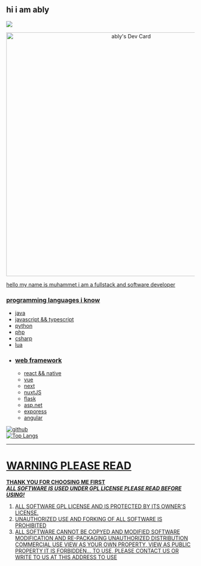 ## hi i am ably 
<a align="center" href="https://www.buymeacoffee.com/ablyZ"><img src="https://img.buymeacoffee.com/button-api/?text=Support me to create more be&emoji=☕&slug=ablyZ&button_colour=5F7FFF&font_colour=ffffff&font_family=Cookie&outline_colour=000000&coffee_colour=FFDD00" /></a><br/>
<p align=center>
<a href="https://app.daily.dev/ably"><img src="https://api.daily.dev/devcards/v2/5VCc5djQV08A918oNHNcU.png?r=2r3&type=wide" width="652" alt="ably's Dev Card"/>
</p>

hello my name is muhammet i am a fullstack and software developer
### programming languages i know
  - java
  - javascript && typescript
  - python
  - php
  - csharp
  - lua
  - ### web framework
    - react && native
    - vue
    - next
    - nuxtJS
    - flask
    - asp.net
    - exporess
    - angular
  
![github](https://github-readme-stats.vercel.app/api?username=HACKERA316&show_icons=true&theme=tokyonight)       
![Top Langs](https://github-readme-stats.vercel.app/api/top-langs/?username=HACKERA316&layout=compact&theme=tokyonight)

---
# WARNING PLEASE READ
**THANK YOU FOR CHOOSING ME FIRST**<br>
_**ALL SOFTWARE IS USED UNDER GPL LICENSE PLEASE READ BEFORE USING!**_

  1. ALL SOFTWARE GPL LICENSE AND IS PROTECTED BY ITS OWNER'S LICENSE.
  2. UNAUTHORIZED USE AND FORKING OF ALL SOFTWARE IS PROHIBITED
  3. ALL SOFTWARE CANNOT BE COPYED AND MODIFIED SOFTWARE MODIFICATION AND RE-PACKAGING UNAUTHORIZED DISTRIBUTION COMMERCIAL USE VIEW AS YOUR OWN PROPERTY, VIEW AS PUBLIC      PROPERTY IT IS FORBIDDEN... TO USE, PLEASE CONTACT US OR WRITE TO US AT THIS ADDRESS TO [USE](https://github.com/HACKERA316/HACKERA316/discussions/categories/about-software-usage)
